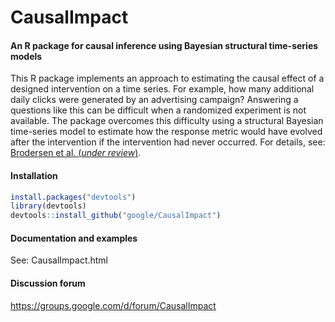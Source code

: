# CausalImpact

#### An R package for causal inference using Bayesian structural time-series models

This R package implements an approach to estimating the causal effect of a designed intervention on a time series. For example, how many additional daily clicks were generated by an advertising campaign? Answering a questions like this can be difficult when a randomized experiment is not available. The package overcomes this difficulty using a structural Bayesian time-series model to estimate how the response metric would have evolved after the intervention if the intervention had never occurred. For details, see: [Brodersen et al. (*under review*)](http://research.google.com/pubs/pub41854.html).

#### Installation

```R
install.packages("devtools")
library(devtools)
devtools::install_github("google/CausalImpact")
```

#### Documentation and examples

See: CausalImpact.html

#### Discussion forum

https://groups.google.com/d/forum/CausalImpact
